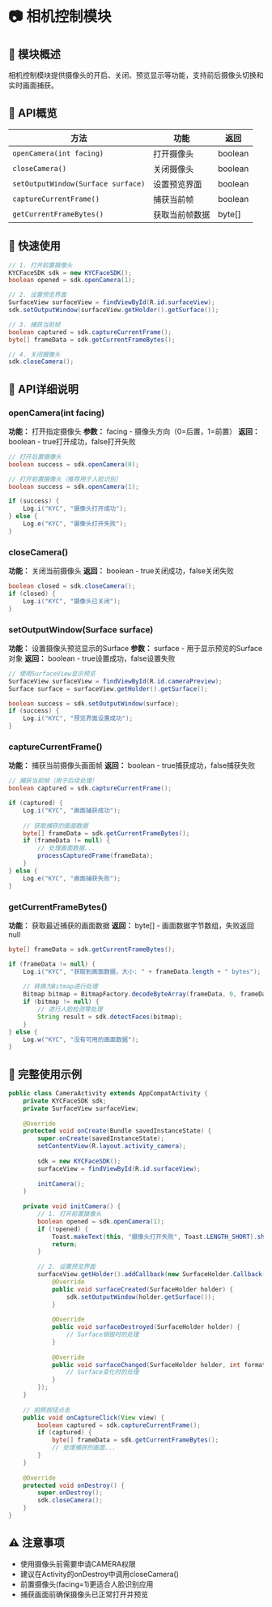# 📷 相机控制模块

## 🎯 模块概述
相机控制模块提供摄像头的开启、关闭、预览显示等功能，支持前后摄像头切换和实时画面捕获。

## 📖 API概览

| 方法 | 功能 | 返回 |
|------|------|------|
| `openCamera(int facing)` | 打开摄像头 | boolean |
| `closeCamera()` | 关闭摄像头 | boolean |
| `setOutputWindow(Surface surface)` | 设置预览界面 | boolean |
| `captureCurrentFrame()` | 捕获当前帧 | boolean |
| `getCurrentFrameBytes()` | 获取当前帧数据 | byte[] |

## 🚀 快速使用

```java
// 1. 打开前置摄像头
KYCFaceSDK sdk = new KYCFaceSDK();
boolean opened = sdk.openCamera(1);

// 2. 设置预览界面
SurfaceView surfaceView = findViewById(R.id.surfaceView);
sdk.setOutputWindow(surfaceView.getHolder().getSurface());

// 3. 捕获当前帧
boolean captured = sdk.captureCurrentFrame();
byte[] frameData = sdk.getCurrentFrameBytes();

// 4. 关闭摄像头
sdk.closeCamera();
```

## 📖 API详细说明

### openCamera(int facing)
**功能：** 打开指定摄像头
**参数：** facing - 摄像头方向（0=后置，1=前置）
**返回：** boolean - true打开成功，false打开失败

```java
// 打开后置摄像头
boolean success = sdk.openCamera(0);

// 打开前置摄像头（推荐用于人脸识别）
boolean success = sdk.openCamera(1);

if (success) {
    Log.i("KYC", "摄像头打开成功");
} else {
    Log.e("KYC", "摄像头打开失败");
}
```

### closeCamera()
**功能：** 关闭当前摄像头
**返回：** boolean - true关闭成功，false关闭失败

```java
boolean closed = sdk.closeCamera();
if (closed) {
    Log.i("KYC", "摄像头已关闭");
}
```

### setOutputWindow(Surface surface)
**功能：** 设置摄像头预览显示的Surface
**参数：** surface - 用于显示预览的Surface对象
**返回：** boolean - true设置成功，false设置失败

```java
// 使用SurfaceView显示预览
SurfaceView surfaceView = findViewById(R.id.cameraPreview);
Surface surface = surfaceView.getHolder().getSurface();

boolean success = sdk.setOutputWindow(surface);
if (success) {
    Log.i("KYC", "预览界面设置成功");
}
```

### captureCurrentFrame()
**功能：** 捕获当前摄像头画面帧
**返回：** boolean - true捕获成功，false捕获失败

```java
// 捕获当前帧（用于后续处理）
boolean captured = sdk.captureCurrentFrame();

if (captured) {
    Log.i("KYC", "画面捕获成功");
    
    // 获取捕获的画面数据
    byte[] frameData = sdk.getCurrentFrameBytes();
    if (frameData != null) {
        // 处理画面数据...
        processCapturedFrame(frameData);
    }
} else {
    Log.e("KYC", "画面捕获失败");
}
```

### getCurrentFrameBytes()
**功能：** 获取最近捕获的画面数据
**返回：** byte[] - 画面数据字节数组，失败返回null

```java
byte[] frameData = sdk.getCurrentFrameBytes();

if (frameData != null) {
    Log.i("KYC", "获取到画面数据，大小: " + frameData.length + " bytes");
    
    // 转换为Bitmap进行处理
    Bitmap bitmap = BitmapFactory.decodeByteArray(frameData, 0, frameData.length);
    if (bitmap != null) {
        // 进行人脸检测等处理
        String result = sdk.detectFaces(bitmap);
    }
} else {
    Log.w("KYC", "没有可用的画面数据");
}
```

## 📱 完整使用示例

```java
public class CameraActivity extends AppCompatActivity {
    private KYCFaceSDK sdk;
    private SurfaceView surfaceView;
    
    @Override
    protected void onCreate(Bundle savedInstanceState) {
        super.onCreate(savedInstanceState);
        setContentView(R.layout.activity_camera);
        
        sdk = new KYCFaceSDK();
        surfaceView = findViewById(R.id.surfaceView);
        
        initCamera();
    }
    
    private void initCamera() {
        // 1. 打开前置摄像头
        boolean opened = sdk.openCamera(1);
        if (!opened) {
            Toast.makeText(this, "摄像头打开失败", Toast.LENGTH_SHORT).show();
            return;
        }
        
        // 2. 设置预览界面
        surfaceView.getHolder().addCallback(new SurfaceHolder.Callback() {
            @Override
            public void surfaceCreated(SurfaceHolder holder) {
                sdk.setOutputWindow(holder.getSurface());
            }
            
            @Override
            public void surfaceDestroyed(SurfaceHolder holder) {
                // Surface销毁时的处理
            }
            
            @Override
            public void surfaceChanged(SurfaceHolder holder, int format, int width, int height) {
                // Surface变化时的处理
            }
        });
    }
    
    // 拍照按钮点击
    public void onCaptureClick(View view) {
        boolean captured = sdk.captureCurrentFrame();
        if (captured) {
            byte[] frameData = sdk.getCurrentFrameBytes();
            // 处理捕获的画面...
        }
    }
    
    @Override
    protected void onDestroy() {
        super.onDestroy();
        sdk.closeCamera();
    }
}
```

## ⚠️ 注意事项

- 使用摄像头前需要申请CAMERA权限
- 建议在Activity的onDestroy中调用closeCamera()
- 前置摄像头(facing=1)更适合人脸识别应用
- 捕获画面前确保摄像头已正常打开并预览
